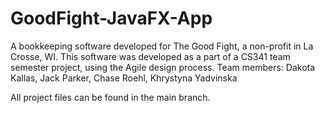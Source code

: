 # GoodFight-JavaFX-App
A bookkeeping software developed for The Good Fight, a non-profit in La Crosse, WI. 
This software was developed as a part of a CS341 team semester project, using the 
Agile design process.
Team members: Dakota Kallas, Jack Parker, Chase Roehl, Khrystyna Yadvinska

All project files can be found in the main branch.
